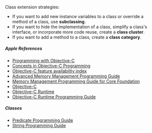 Class extension strategies:
- If you want to add new instance variables to a class or override a method of a class, use __subclassing__.
- If you want to hide the implementation of a class, simplify a class's interface, or incorporate more code reuse, create a __class cluster__.
- If you want to add a method to a class, create a __class category__.

##### Apple References #####

- [Programming with Objective-C](https://developer.apple.com/library/content/documentation/Cocoa/Conceptual/ProgrammingWithObjectiveC/)
- [Concepts in Objective-C Programming](https://developer.apple.com/library/content/documentation/General/Conceptual/CocoaEncyclopedia/)
- [Objective-C feature availability index](https://developer.apple.com/library/content/releasenotes/ObjectiveC/ObjCAvailabilityIndex/)
- [Advanced Memory Management Programming Guide](https://developer.apple.com/library/content/documentation/Cocoa/Conceptual/MemoryMgmt/)
- [Memory Management Programming Guide for Core Foundation](https://developer.apple.com/library/content/documentation/CoreFoundation/Conceptual/CFMemoryMgmt/)
- [Objective-C](https://developer.apple.com/documentation/objectivec)
- [Objective-C Runtime](https://developer.apple.com/documentation/objectivec/objective_c_runtime)
- [Objective-C Runtime Programming Guide](https://developer.apple.com/library/content/documentation/Cocoa/Conceptual/ObjCRuntimeGuide/)

##### Classes #####

- [Predicate Programming Guide](https://developer.apple.com/library/content/documentation/Cocoa/Conceptual/Predicates/)
- [String Programming Guide](https://developer.apple.com/library/content/documentation/Cocoa/Conceptual/Strings/)